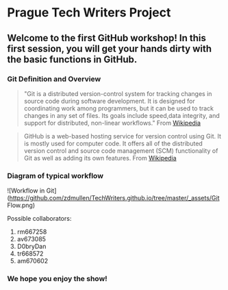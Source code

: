# Prague Tech Writers Project

## Welcome to the first GitHub workshop! In this first session, you will get your hands dirty with the basic functions in GitHub.

### Git Definition and Overview

> "Git is a distributed version-control system for tracking changes in source code during software development. It is designed for coordinating work among programmers, but it can be used to track changes in any set of files. Its goals include speed,data integrity, and support for distributed, non-linear workflows." From [Wikipedia](https://en.wikipedia.org/wiki/Git)

> GitHub is a web-based hosting service for version control using Git. It is mostly used for computer code. It offers all of the distributed version control and source code management (SCM) functionality of Git as well as adding its own features. From [Wikipedia](https://en.wikipedia.org/wiki/Github)

### Diagram of typical workflow

![Workflow in Git](https://github.com/zdmullen/TechWriters.github.io/tree/master/_assets/Git Flow.png)

Possible collaborators:
1. rm667258
2. av673085
3. D0bryDan
4. tr668572
5. am670602
### We hope you enjoy the show!
